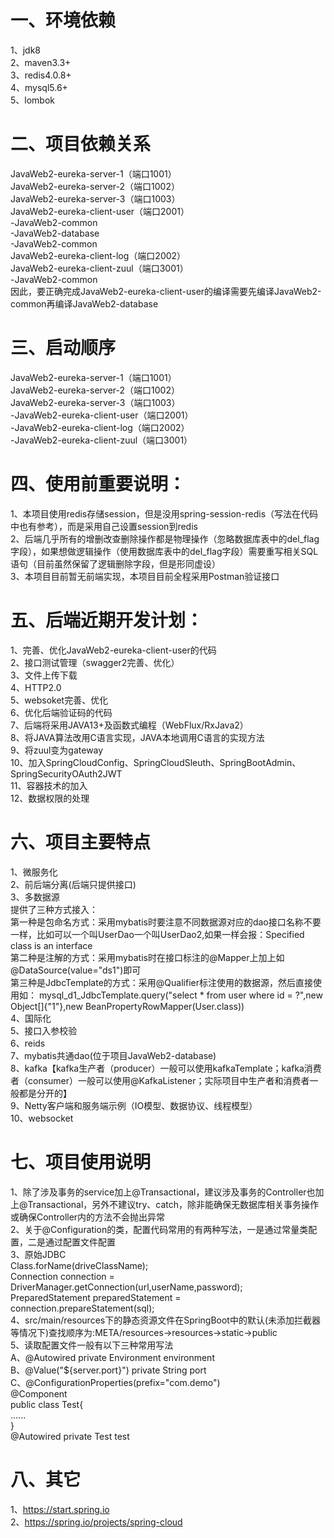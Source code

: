 ﻿# 一、环境依赖                                                       
1、jdk8                 
2、maven3.3+                 
3、redis4.0.8+                 
4、mysql5.6+                 
5、lombok                 
# 二、项目依赖关系                                                       
JavaWeb2-eureka-server-1（端口1001）                 
JavaWeb2-eureka-server-2（端口1002）                 
JavaWeb2-eureka-server-3（端口1003）                 
JavaWeb2-eureka-client-user（端口2001）                 
				      -JavaWeb2-common                 
				      -JavaWeb2-database                 
						        -JavaWeb2-common                 
JavaWeb2-eureka-client-log（端口2002）                 
JavaWeb2-eureka-client-zuul（端口3001）                 
                                      -JavaWeb2-common                 
因此，要正确完成JavaWeb2-eureka-client-user的编译需要先编译JavaWeb2-common再编译JavaWeb2-database                 
# 三、启动顺序                                                       
JavaWeb2-eureka-server-1（端口1001）                 
JavaWeb2-eureka-server-2（端口1002）                 
JavaWeb2-eureka-server-3（端口1003）                 
                                   -JavaWeb2-eureka-client-user（端口2001）                 
			           -JavaWeb2-eureka-client-log（端口2002）                 
                                   -JavaWeb2-eureka-client-zuul（端口3001）                 
# 四、使用前重要说明：                                                       
1、本项目使用redis存储session，但是没用spring-session-redis（写法在代码中也有参考），而是采用自己设置session到redis                 
2、后端几乎所有的增删改查删除操作都是物理操作（忽略数据库表中的del_flag字段），如果想做逻辑操作（使用数据库表中的del_flag字段）需要重写相关SQL语句（目前虽然保留了逻辑删除字段，但是形同虚设）                 
3、本项目目前暂无前端实现，本项目目前全程采用Postman验证接口                 
# 五、后端近期开发计划：                                                       
1、完善、优化JavaWeb2-eureka-client-user的代码                 
2、接口测试管理（swagger2完善、优化）                 
3、文件上传下载                 
4、HTTP2.0                 
5、websoket完善、优化                 
6、优化后端验证码的代码                 
7、后端将采用JAVA13+及函数式编程（WebFlux/RxJava2）                 
8、将JAVA算法改用C语言实现，JAVA本地调用C语言的实现方法                 
9、将zuul变为gateway                 
10、加入SpringCloudConfig、SpringCloudSleuth、SpringBootAdmin、SpringSecurityOAuth2JWT                 
11、容器技术的加入                 
12、数据权限的处理                 
# 六、项目主要特点                                                       
1、微服务化                 
2、前后端分离(后端只提供接口)                 
3、多数据源                 
提供了三种方式接入：                 
第一种是包命名方式：采用mybatis时要注意不同数据源对应的dao接口名称不要一样，比如可以一个叫UserDao一个叫UserDao2,如果一样会报：Specified class is an interface                 
第二种是注解的方式：采用mybatis时在接口标注的@Mapper上加上如@DataSource(value="ds1")即可                 
第三种是JdbcTemplate的方式：采用@Qualifier标注使用的数据源，然后直接使用如： mysql_d1_JdbcTemplate.query("select * from user where id = ?",new Object[]{"1"},new BeanPropertyRowMapper<User>(User.class))                 
4、国际化                 
5、接口入参校验                 
6、reids                 
7、mybatis共通dao(位于项目JavaWeb2-database)                 
8、kafka【kafka生产者（producer）一般可以使用kafkaTemplate；kafka消费者（consumer）一般可以使用@KafkaListener；实际项目中生产者和消费者一般都是分开的】                 
9、Netty客户端和服务端示例（IO模型、数据协议、线程模型）                 
10、websocket                 
# 七、项目使用说明                                                       
1、除了涉及事务的service加上@Transactional，建议涉及事务的Controller也加上@Transactional，另外不建议try、catch，除非能确保无数据库相关事务操作或确保Controller内的方法不会抛出异常                 
2、关于@Configuration的类，配置代码常用的有两种写法，一是通过常量类配置，二是通过配置文件配置                 
3、原始JDBC                 
Class.forName(driveClassName);                 
Connection connection = DriverManager.getConnection(url,userName,password);                 
PreparedStatement preparedStatement = connection.prepareStatement(sql);                 
4、src/main/resources下的静态资源文件在SpringBoot中的默认(未添加拦截器等情况下)查找顺序为:META/resources->resources->static->public                 
5、读取配置文件一般有以下三种常用写法                 
A、@Autowired private Environment environment                 
B、@Value("${server.port}") private String port                 
C、@ConfigurationProperties(prefix="com.demo")                 
   @Component                 
   public class Test{                 
      ......                 
   }                 
   @Autowired private Test test                 
# 八、其它                                                       
1、https://start.spring.io                 
2、https://spring.io/projects/spring-cloud                 